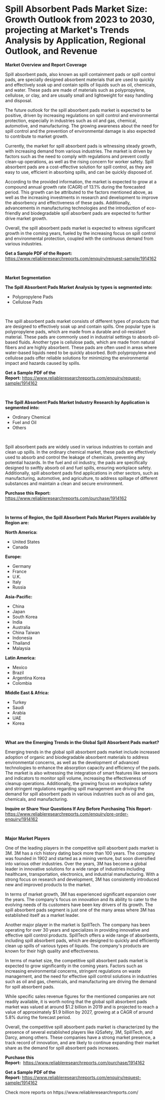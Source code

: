 <p><h1>Spill Absorbent Pads Market Size: Growth Outlook from 2023 to 2030, projecting at Market's Trends Analysis by Application, Regional Outlook, and Revenue</h1></p><p><strong>Market Overview and Report Coverage</strong></p>
<p><p>Spill absorbent pads, also known as spill containment pads or spill control pads, are specially designed absorbent materials that are used to quickly and effectively soak up and contain spills of liquids such as oil, chemicals, and water. These pads are made of materials such as polypropylene, cellulose, or clay, and are usually small and lightweight for easy handling and disposal.</p><p>The future outlook for the spill absorbent pads market is expected to be positive, driven by increasing regulations on spill control and environmental protection, especially in industries such as oil and gas, chemical, automotive, and manufacturing. The growing awareness about the need for spill control and the prevention of environmental damage is also expected to contribute to market growth.</p><p>Currently, the market for spill absorbent pads is witnessing steady growth, with increasing demand from various industries. The market is driven by factors such as the need to comply with regulations and prevent costly clean-up operations, as well as the rising concern for worker safety. Spill absorbent pads are a cost-effective solution for spill control, as they are easy to use, efficient in absorbing spills, and can be quickly disposed of.</p><p>According to the provided information, the market is expected to grow at a compound annual growth rate (CAGR) of 13.1% during the forecasted period. This growth can be attributed to the factors mentioned above, as well as the increasing investments in research and development to improve the absorbency and effectiveness of these pads. Additionally, advancements in manufacturing technologies and the introduction of eco-friendly and biodegradable spill absorbent pads are expected to further drive market growth.</p><p>Overall, the spill absorbent pads market is expected to witness significant growth in the coming years, fueled by the increasing focus on spill control and environmental protection, coupled with the continuous demand from various industries.</p></p>
<p><strong>Get a Sample PDF of the Report:</strong> <a href="https://www.reliableresearchreports.com/enquiry/request-sample/1914162">https://www.reliableresearchreports.com/enquiry/request-sample/1914162</a></p>
<p>&nbsp;</p>
<p><strong>Market Segmentation</strong></p>
<p><strong>The Spill Absorbent Pads Market Analysis by types is segmented into:</strong></p>
<p><ul><li>Polypropylene Pads</li><li>Cellulose Pads</li></ul></p>
<p>&nbsp;</p>
<p><p>The spill absorbent pads market consists of different types of products that are designed to effectively soak up and contain spills. One popular type is polypropylene pads, which are made from a durable and oil-resistant material. These pads are commonly used in industrial settings to absorb oil-based fluids. Another type is cellulose pads, which are made from natural fibers and are highly absorbent. These pads are often used in areas where water-based liquids need to be quickly absorbed. Both polypropylene and cellulose pads offer reliable solutions for minimizing the environmental impact and hazards caused by spills.</p></p>
<p><strong>Get a Sample PDF of the Report:</strong>&nbsp;<a href="https://www.reliableresearchreports.com/enquiry/request-sample/1914162">https://www.reliableresearchreports.com/enquiry/request-sample/1914162</a></p>
<p>&nbsp;</p>
<p><strong>The Spill Absorbent Pads Market Industry Research by Application is segmented into:</strong></p>
<p><ul><li>Ordinary Chemical</li><li>Fuel and Oil</li><li>Others</li></ul></p>
<p>&nbsp;</p>
<p><p>Spill absorbent pads are widely used in various industries to contain and clean up spills. In the ordinary chemical market, these pads are effectively used to absorb and control the leakage of chemicals, preventing any potential hazards. In the fuel and oil industry, the pads are specifically designed to swiftly absorb oil and fuel spills, ensuring workplace safety. Additionally, spill absorbent pads find applications in other sectors, such as manufacturing, automotive, and agriculture, to address spillage of different substances and maintain a clean and secure environment.</p></p>
<p><strong>Purchase this Report:</strong>&nbsp; <a href="https://www.reliableresearchreports.com/purchase/1914162">https://www.reliableresearchreports.com/purchase/1914162</a></p>
<p>&nbsp;</p>
<p><strong>In terms of Region, the Spill Absorbent Pads Market Players available by Region are:</strong></p>
<p>
    <p> <strong> North America: </strong>
        <ul>
            <li>United States</li>
            <li>Canada</li>
        </ul>
        </p> 
    <p> <strong> Europe: </strong>
        <ul>
            <li>Germany</li>
            <li>France</li>
            <li>U.K.</li>
            <li>Italy</li>
            <li>Russia</li>
        </ul>
        </p> 
    <p> <strong> Asia-Pacific: </strong>
        <ul>
            <li>China</li>
            <li>Japan</li>
            <li>South Korea</li>
            <li>India</li>
            <li>Australia</li>
            <li>China Taiwan</li>
            <li>Indonesia</li>
            <li>Thailand</li>
            <li>Malaysia</li>
        </ul>
        </p> 
    <p> <strong> Latin America: </strong>
        <ul>
            <li>Mexico</li>
            <li>Brazil</li>
            <li>Argentina Korea</li>
            <li>Colombia</li>
        </ul>
        </p> 
    <p> <strong> Middle East & Africa: </strong>
        <ul>
            <li>Turkey</li>
            <li>Saudi</li>
            <li>Arabia</li>
            <li>UAE</li>
            <li>Korea</li>
        </ul>
    </p>
    </p>
<p>&nbsp;</p>
<p><strong>What are the Emerging Trends in the Global Spill Absorbent Pads market?</strong></p>
<p><p>Emerging trends in the global spill absorbent pads market include increased adoption of organic and biodegradable absorbent materials to address environmental concerns, as well as the development of advanced technologies to enhance the absorption capacity and efficiency of the pads. The market is also witnessing the integration of smart features like sensors and indicators to monitor spill volume, increasing the effectiveness of cleanup operations. Additionally, the growing focus on workplace safety and stringent regulations regarding spill management are driving the demand for spill absorbent pads in various industries such as oil and gas, chemicals, and manufacturing.</p></p>
<p><strong>Inquire or Share Your Questions If Any Before Purchasing This Report</strong>- <a href="https://www.reliableresearchreports.com/enquiry/pre-order-enquiry/1914162">https://www.reliableresearchreports.com/enquiry/pre-order-enquiry/1914162</a></p>
<p>&nbsp;</p>
<p><strong>Major Market Players</strong></p>
<p><p>One of the leading players in the competitive spill absorbent pads market is 3M. 3M has a rich history dating back more than 100 years. The company was founded in 1902 and started as a mining venture, but soon diversified into various other industries. Over the years, 3M has become a global leader in innovative solutions for a wide range of industries including healthcare, transportation, electronics, and industrial manufacturing. With a strong focus on research and development, 3M has consistently introduced new and improved products to the market.</p><p>In terms of market growth, 3M has experienced significant expansion over the years. The company's focus on innovation and its ability to cater to the evolving needs of its customers have been key drivers of its growth. The spill absorbent pads segment is just one of the many areas where 3M has established itself as a market leader.</p><p>Another major player in the market is SpillTech. The company has been operating for over 30 years and specializes in providing innovative and effective spill control products. SpillTech offers a wide range of absorbents, including spill absorbent pads, which are designed to quickly and efficiently clean up spills of various types of liquids. The company's products are known for their high quality and effectiveness.</p><p>In terms of market size, the competitive spill absorbent pads market is expected to grow significantly in the coming years. Factors such as increasing environmental concerns, stringent regulations on waste management, and the need for effective spill control solutions in industries such as oil and gas, chemicals, and manufacturing are driving the demand for spill absorbent pads.</p><p>While specific sales revenue figures for the mentioned companies are not readily available, it is worth noting that the global spill absorbent pads market was valued at around $1.2 billion in 2019 and is projected to reach a value of approximately $1.9 billion by 2027, growing at a CAGR of around 5.8% during the forecast period.</p><p>Overall, the competitive spill absorbent pads market is characterized by the presence of several established players like iQSafety, 3M, SpillTech, and Darcy, among others. These companies have a strong market presence, a track record of innovation, and are likely to continue expanding their market share as the demand for spill absorbent pads increases.</p></p>
<p><strong>Purchase this Report:</strong>&nbsp;&nbsp;<a href="https://www.reliableresearchreports.com/purchase/1914162">https://www.reliableresearchreports.com/purchase/1914162</a></p>
<p></p>
<p><strong>Get a Sample PDF of the Report:</strong>&nbsp;<a href="https://www.reliableresearchreports.com/enquiry/request-sample/1914162">https://www.reliableresearchreports.com/enquiry/request-sample/1914162</a></p>
<p>Check more reports on https://www.reliableresearchreports.com/</p>